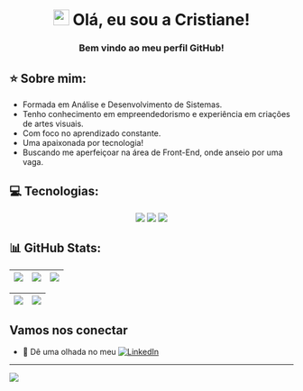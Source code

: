 <h1 align="center">
<img src="https://media.giphy.com/media/hvRJCLFzcasrR4ia7z/giphy.gif" width="28">
Olá, eu sou a Cristiane! </h1>
<h3 align="center">Bem vindo ao meu perfil GitHub! </h3>

## ⭐️ Sobre mim:
+ Formada em Análise e Desenvolvimento de Sistemas.
+ Tenho conhecimento em empreendedorismo e experiência em criações de artes visuais.
+ Com foco no aprendizado constante.
+ Uma apaixonada por tecnologia!
+ Buscando me aperfeiçoar na área de Front-End, onde anseio por uma vaga.

## 💻 Tecnologias:
<div align="center">
  <!-- CSS3 --><img src="https://img.shields.io/badge/css3-%231572B6.svg?style=for-the-badge&logo=css3&logoColor=white">
  <!-- HTML5 --><img src="https://img.shields.io/badge/html5-%23E34F26.svg?style=for-the-badge&logo=html5&logoColor=white">
  <!-- JavaScript --><img src="https://img.shields.io/badge/javascript-%23323330.svg?style=for-the-badge&logo=javascript&logoColor=%23F7DF1E">
</div>

## 📊 GitHub Stats:
| ![](http://github-profile-summary-cards.vercel.app/api/cards/stats?username=cristianecapaverde&theme=tokyonight) | ![](http://github-profile-summary-cards.vercel.app/api/cards/repos-per-language?username=cristianecapaverde&hide=Html&theme=tokyonight) | ![](https://github-readme-stats.vercel.app/api/top-langs/?username=cristianecapaverde&theme=tokyonight&hide_border=true&include_all_commits=false&count_private=false) |
| :-: | :-: | :-: |

| ![](http://github-profile-summary-cards.vercel.app/api/cards/profile-details?username=cristianecapaverde&theme=tokyonight) | ![](https://github-readme-streak-stats.herokuapp.com/?user=cristianecapaverde&theme=tokyonight&hide_border=true&date_format=M%20j%5B%2C%20Y%5D&background=1A1B27&stroke=35AFA3&ring=BF91F3&fire=BF91F3&currStreakNum=BF91F3&sideNums=BF91F3&currStreakLabel=BF91F3&sideLabels=BF91F3&dates=35AFA3) | 
| :-: | :-: |


<!---![](https://github-readme-stats.vercel.app/api?username=cristianecapaverde&theme=radical&hide_border=false&include_all_commits=false&count_private=false)
![](https://github-readme-streak-stats.herokuapp.com/?user=cristianecapaverde&theme=radical&hide_border=false)<br/>
![](https://github-readme-stats.vercel.app/api/top-langs/?username=cristianecapaverde&theme=radical&hide_border=false&include_all_commits=false&count_private=false&layout=compact)
![](http://github-profile-summary-cards.vercel.app/api/cards/most-commit-language?username=cristianecapaverde&theme=tokyonight) 
-->

## Vamos nos conectar
+ 💼 Dê uma olhada no meu 	[![LinkedIn](https://img.shields.io/badge/LinkedIn-%230077B5.svg?logo=linkedin&logoColor=white)](https://linkedin.com/in/cristianecapaverde/)

---
![](https://komarev.com/ghpvc/?username=your-github-username&color=blueviolet&style=flat&abbreviated=true)


